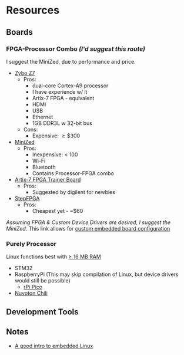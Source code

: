 # Resources

## Boards

### FPGA-Processor Combo _(I'd suggest this route)_

I suggest the MiniZed, due to performance and price.

- [Zybo Z7](https://digilent.com/shop/zybo-z7-zynq-7000-arm-fpga-soc-development-board/)
  - Pros:
    - dual-core Cortex-A9 processor
    - I have experience w/ it
    - Artix-7 FPGA - equivalent
    - HDMI
    - USB
    - Ethernet
    - 1GB DDR3L w 32-bit bus
  - Cons:
    - Expensive: $\ge \$300$
- [MiniZed](https://www.avnet.com/wps/portal/us/products/avnet-boards/avnet-board-families/minized/)
  - Pros:
    - Inexpensive: $\lt$ 100
    - Wi-Fi
    - Bluetooth
    - Contains Processor-FPGA combo
- [Artix-7 FPGA Trainer Board](https://digilent.com/shop/basys-3-artix-7-fpga-trainer-board-recommended-for-introductory-users/)
  - Pros:
    - Suggested by digilent for newbies
- [StepFPGA](https://a.co/d/dHU2DfJ)
  - Pros:
    - Cheapest yet - ~\$60

_Assuming FPGA & Custom Device Drivers are desired, I suggest the MiniZed._ This link allows for [custom embedded board configuration](https://docs.platformio.org/en/stable/platforms/creating_board.html)

### Purely Processor

Linux functions best with [$\ge$ 16 MB RAM](https://tldp.org/HOWTO/Installation-HOWTO/before.html#:~:text=You%20need)

- STM32
- RaspberryPi (This may skip compilation of Linux, but device drivers would still be possible)
  - [rPi Pico](https://a.co/d/hFUy93P)
- [Nuvoton Chili](https://direct.nuvoton.com/en/numaker-rtu-nuc980-chili-board)

## Development Tools

## Notes

- [A good intro to embedded Linux](https://jaycarlson.net/embedded-linux/)
